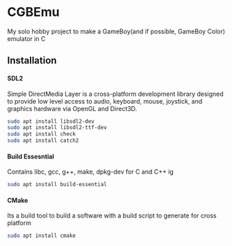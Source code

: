 # CGBEmu

My solo hobby project to make a GameBoy(and if possible, GameBoy Color) emulator in C

## Installation

#### SDL2

Simple DirectMedia Layer is a cross-platform development library designed to provide low level access to audio, keyboard, mouse, joystick, and graphics hardware via OpenGL and Direct3D.

```bash
sudo apt install libsdl2-dev
sudo apt install libsdl2-ttf-dev
sudo apt install check
sudo apt install catch2
```

#### Build Essesntial

Contains libc, gcc, g++, make, dpkg-dev for C and C++ ig

```bash
sudo apt install build-essential
```

#### CMake

Its a build tool to build a software with a build script to generate for cross platform

```bash
sudo apt install cmake
```

